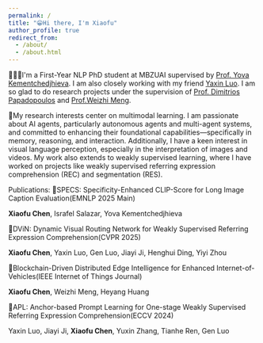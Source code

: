 ```yaml
---
permalink: /
title: "😁Hi there, I'm Xiaofu"
author_profile: true
redirect_from: 
  - /about/
  - /about.html
---
```


👨🏻‍💻I'm a First-Year NLP PhD student at MBZUAI supervised by [Prof. Yova Kementchedjhieva](https://yovakem.github.io/). I am also closely working with my friend [Yaxin Luo](https://yaxin9luo.github.io/). I am so glad to do research projects under the supervision of [Prof. Dimitrios Papadopoulos](https://people.csail.mit.edu/dimpapa/) and [Prof.Weizhi Meng](https://scholar.google.com/citations?user=OlepJ5wAAAAJ).

📔My research interests center on multimodal learning. I am passionate about AI agents, particularly autonomous agents and multi-agent systems, and committed to enhancing their foundational capabilities—specifically in memory, reasoning, and interaction. Additionally, I have a keen interest in visual language perception, especially in the interpretation of images and videos. My work also extends to weakly supervised learning, where I have worked on projects like weakly supervised referring expression comprehension (REC) and segmentation (RES). 


Publications:
📄SPECS: Specificity-Enhanced CLIP-Score for Long Image Caption Evaluation(EMNLP 2025 Main)

  **Xiaofu Chen**, Israfel Salazar, Yova Kementchedjhieva

📄DViN: Dynamic Visual Routing Network for Weakly Supervised Referring Expression Comprehension(CVPR 2025)

  **Xiaofu Chen**, Yaxin Luo, Gen Luo, Jiayi Ji, Henghui Ding, Yiyi Zhou


📄Blockchain-Driven Distributed Edge Intelligence for Enhanced Internet-of-Vehicles(IEEE Internet of Things Journal)

  **Xiaofu Chen**, Weizhi Meng, Heyang Huang
  
📄APL: Anchor-based Prompt Learning for One-stage Weakly Supervised Referring Expression Comprehension(ECCV 2024) 
  
  Yaxin Luo, Jiayi Ji, **Xiaofu Chen**, Yuxin Zhang, Tianhe Ren, Gen Luo
  

